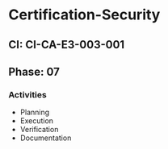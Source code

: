 # Certification-Security

## CI: CI-CA-E3-003-001
## Phase: 07

### Activities
- Planning
- Execution
- Verification
- Documentation
